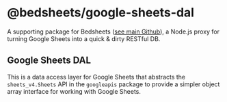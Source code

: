 # @bedsheets/google-sheets-dal

A supporting package for Bedsheets ([see main Github](https://github.com/awendland/bedsheets)), a Node.js proxy for turning Google Sheets into a quick & dirty RESTful DB.

## Google Sheets DAL

This is a data access layer for Google Sheets that abstracts the `sheets_v4.Sheets` API in the `googleapis` package to provide a simpler object array interface for working with Google Sheets. <!-- description:google-sheets-dal -->
